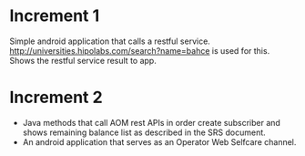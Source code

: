 
# Increment 1

Simple android application that calls a restful service. http://universities.hipolabs.com/search?name=bahce is used for this.
Shows the restful service result to app.

# Increment 2

* Java methods that call AOM rest APIs in order create subscriber and shows remaining balance list as described in the SRS document.
* An android application that serves as an Operator Web Selfcare channel.

